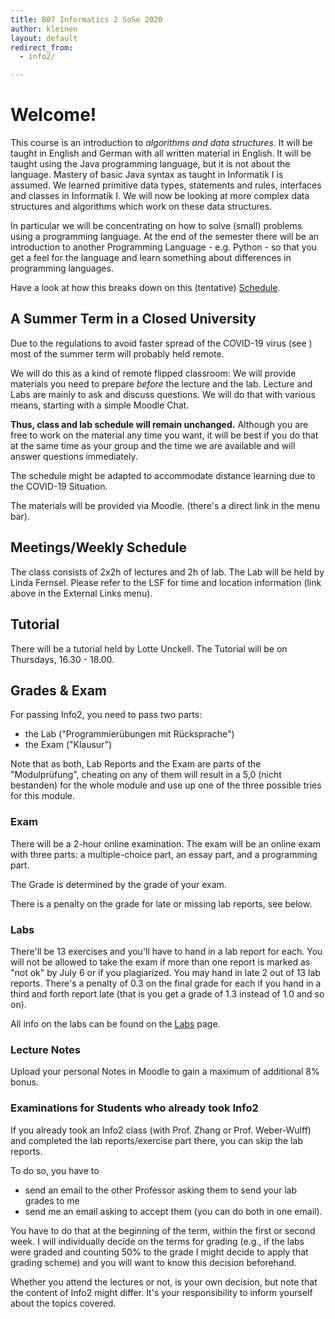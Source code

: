 ```yaml
---
title: B07 Informatics 2 SoSe 2020
author: kleinen
layout: default
redirect_from:
  - info2/

---
```


# Welcome!

This course is an introduction to *algorithms and data structures*. It will be
taught in English and German with all written material in English. It will be
taught using the Java programming language, but it is not about the language.
Mastery of basic Java syntax as taught in Informatik I is assumed. We learned
primitive data types, statements and rules, interfaces and classes in
Informatik I. We will now be looking at more complex data structures and
algorithms which work on these data structures.

In particular we will be concentrating on how to solve (small) problems using a
programming language. At the end of the semester there will be an introduction to
another Programming Language - e.g. Python -  so that you get a feel for the
language and learn something about differences in programming languages.

Have a look at how this breaks down on this (tentative) [Schedule](schedule).

## A Summer Term in a Closed University

Due to the regulations to avoid faster spread of the COVID-19 virus (see ) most of
the summer term will probably held remote.

We will do this as a kind of remote flipped classroom: We will provide materials
you need to prepare *before* the lecture and the lab. Lecture and Labs are
mainly to ask and discuss questions. We will do that with various means, starting
with a simple Moodle Chat.

**Thus, class and lab schedule will remain unchanged.** Although you are free
to work on the material any time you want, it will be best if you do that at
the same time as your group and the time we are available and will answer questions
immediately.

The schedule might be adapted to accommodate distance learning due to the
COVID-19 Situation.

The materials will be provided via Moodle. (there's a direct link in the menu bar).

## Meetings/Weekly Schedule

The class consists of 2x2h of lectures and 2h of lab. The Lab will be held by
Linda Fernsel. Please refer to the LSF
for time and location information (link above in the External Links menu).

## Tutorial

There will be a tutorial held by Lotte Unckell. The Tutorial will be on Thursdays, 16.30 - 18.00.

## Grades & Exam

For passing Info2, you need to pass two parts:

- the Lab ("Programmierübungen mit Rücksprache")
- the Exam ("Klausur")

Note that as both, Lab Reports and the Exam are parts of the "Modulprüfung",
cheating on any of them will result in a 5,0 (nicht bestanden) for the whole
module and use up one of the three possible tries for this module.

### Exam

There will be a 2-hour online examination. The exam will be an online exam
with three parts: a multiple-choice part, an essay part, and a programming part.

The Grade is determined by the grade of your exam.

There is a penalty on the grade for late or missing lab reports, see below.

### Labs
There'll be 13 exercises and you'll have to hand in a lab report for each. You will not be allowed to take the exam if more than one report is marked as "not ok" by July 6 or if you plagiarized. You may hand in late 2 out of 13 lab reports. There's a penalty of 0.3 on the final grade for each if you hand in a third and forth report late (that is you get a grade of 1.3 instead of 1.0 and so on).

All info on the labs can be found on the [Labs](labs) page.

<!--
There will be 13 labs and you need to write a lab report for each. Lab reports won't be graded - they just get marked with "ok" or "not ok".

**Deadline**: Reports are due 10pm the night before the next lab.

**Late reports**: 11 of the 13 lab reports need to be handed in at or before the deadline.
That means you can hand in 2 reports as late as you want. There are 2 "late slots" for handing in reports after the deadline, but they have to be handed in before July 6. You can use a late slot to hand in a rejected Lab Report again.

There's a penalty of 0.3 on the final grade for each if you hand in a third and forth report late (that is you get a grade of 1.3 instead of 1.0 and so on). Please use the "3rd late report" and "4th late report" slots for that. You can only hand in late up to 4 reports. A 5th late report will not be graded and is thus "not ok".

You will not be allowed to take the exam if any of the following is True
* more than one report is missing by July 6
* more than one report is "not ok"

This should allow for enough slack for the usual cold and grandpa's birthday.
If you fall ill for more than a week or are unable to continuously work on
the lab reports for some other reason, come talk to me or at least email me as
early as possible and we will find an individual solution.

More info about the Lab Reports and their assessment can be found on the [Labs](labs) page.
-->

### Lecture Notes

Upload your personal Notes in Moodle to gain a maximum of additional 8% bonus.

### Examinations for Students who already took Info2

If you already took an Info2 class (with Prof. Zhang or Prof. Weber-Wulff) and
completed the lab reports/exercise part there, you can skip the lab reports.

To do so, you have to
- send an email to the other Professor asking them to send your lab grades to me
- send me an email asking to accept them (you can do both in one email).

You have to do that at the beginning of the term, within the first or second
week. I will individually decide on the terms for grading (e.g., if the labs were
graded and counting 50% to the grade I might decide to apply that grading scheme)
and you will want to know this decision beforehand.

Whether you attend the lectures or not, is your own decision, but note that the
content of Info2 might differ. It's your responsibility to inform yourself about
the topics covered.
